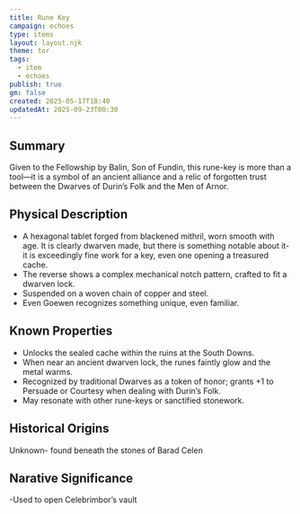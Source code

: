 ```yaml
---
title: Rune Key
campaign: echoes
type: items
layout: layout.njk
theme: tor
tags:
  - item
  - echoes
publish: true
gm: false
created: 2025-05-17T18:40
updatedAt: 2025-09-23T00:30
---
```


## Summary
Given to the Fellowship by Balin, Son of Fundin, this rune-key is more than a tool—it is a symbol of an ancient alliance and a relic of forgotten trust between the Dwarves of Durin’s Folk and the Men of Arnor.  

## Physical Description
- A hexagonal tablet forged from blackened mithril, worn smooth with age. It is clearly dwarven made, but there is something notable about it- it is exceedingly fine work for a key, even one opening a treasured cache.  
- The reverse shows a complex mechanical notch pattern, crafted to fit a dwarven lock.  
- Suspended on a woven chain of copper and steel.
- Even Goewen recognizes something unique, even familiar.  

## Known Properties
- Unlocks the sealed cache within the ruins at the South Downs.  
- When near an ancient dwarven lock, the runes faintly glow and the metal warms.  
- Recognized by traditional Dwarves as a token of honor; grants +1 to Persuade or Courtesy when dealing with Durin’s Folk.  
- May resonate with other rune-keys or sanctified stonework.  

## Historical Origins
Unknown- found beneath the stones of Barad Celen  

## Narative Significance 
-Used to open Celebrimbor’s vault